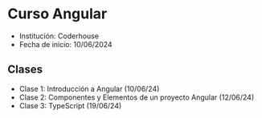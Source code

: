 # Curso Angular

- Institución: Coderhouse
- Fecha de inicio: 10/06/2024

## Clases

- Clase 1: Introducción a Angular (10/06/24)
- Clase 2: Componentes y Elementos de un proyecto Angular (12/06/24)
- Clase 3: TypeScript (19/06/24)
